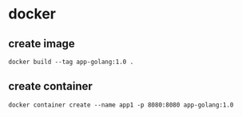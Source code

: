# docker

## create image 
```
docker build --tag app-golang:1.0 .
```
## create container
```
docker container create --name app1 -p 8080:8080 app-golang:1.0
```


